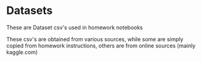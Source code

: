 # Datasets

These are Dataset csv's used in homework notebooks

These csv's are obtained from various sources, while some are simply copied from homework instructions, others are from online sources (mainly kaggle.com)
